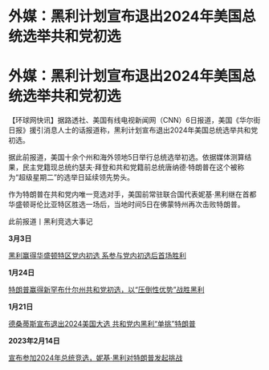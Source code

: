 # 外媒：黑利计划宣布退出2024年美国总统选举共和党初选

# 外媒：黑利计划宣布退出2024年美国总统选举共和党初选

【环球网快讯】据路透社、美国有线电视新闻网（CNN）6日报道，美国《华尔街日报》援引消息人士的话报道称，黑利计划宣布退出2024年美国总统选举共和党初选。

据此前报道，美国十余个州和海外领地5日举行总统选举初选。依据媒体测算结果，民主党籍现总统约瑟夫·拜登和共和党籍前总统唐纳德·特朗普在这个被称为“超级星期二”的选举日延续领先势头。

作为特朗普在共和党内唯一竞选对手，美国前常驻联合国代表妮基·黑利继在首都华盛顿哥伦比亚特区胜选一场后，当地时间5日在佛蒙特州再次击败特朗普。

此前报道丨黑利竞选大事记

**3月3日**

[黑利赢得华盛顿特区党内初选 系参与党内初选后首场胜利 ](https://news.qq.com/rain/a/20240304A02FY800)

**1月24日**

[特朗普赢得新罕布什尔州共和党初选，以“压倒性优势”战胜黑利 ](https://news.qq.com/rain/a/20240124A02U9V00)

**1月21日**

[德桑蒂斯宣布退出2024美国大选 共和党内黑利“单挑”特朗普 ](https://news.qq.com/rain/a/20240122V00VWX00)

**2023年2月14日**

[宣布参加2024年总统竞选，妮基·黑利对特朗普发起挑战 ](https://news.qq.com/rain/a/20230215A0101P00)

